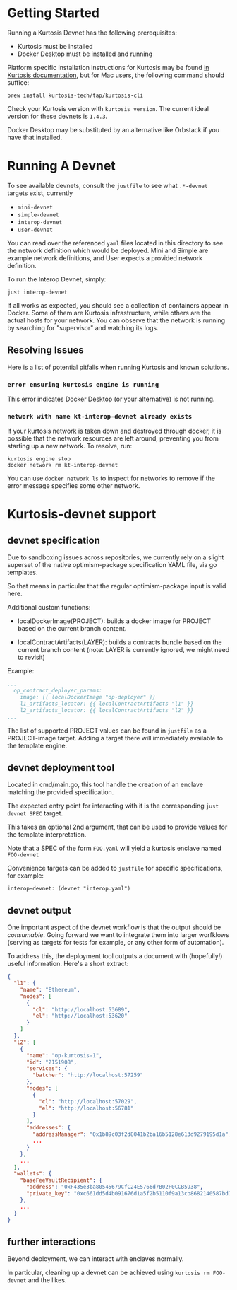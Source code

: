 # Getting Started

Running a Kurtosis Devnet has the following prerequisites:
- Kurtosis must be installed
- Docker Desktop must be installed and running

Platform specific installation instructions for Kurtosis may be found [in Kurtosis documentation](https://docs.kurtosis.com/install/),
but for Mac users, the following command should suffice:
```
brew install kurtosis-tech/tap/kurtosis-cli
```
Check your Kurtosis version with `kurtosis version`. The current ideal version for these devnets is `1.4.3`.

Docker Desktop may be substituted by an alternative like Orbstack if you have that installed.

# Running A Devnet

To see available devnets, consult the `justfile` to see what `.*-devnet` targets exist, currently
- `mini-devnet`
- `simple-devnet`
- `interop-devnet`
- `user-devnet`

You can read over the referenced `yaml` files located in this directory to see the network definition which would be deployed. Mini and Simple are example network definitions, and User expects a provided network definition.

To run the Interop Devnet, simply:
```
just interop-devnet
```

If all works as expected, you should see a collection of containers appear in Docker. Some of them are Kurtosis infrastructure, while others are the actual hosts for your network. You can observe that the network is running by searching for "supervisor" and watching its logs.

## Resolving Issues

Here is a list of potential pitfalls when running Kurtosis and known solutions.

### `error ensuring kurtosis engine is running`
This error indicates Docker Desktop (or your alternative) is not running.

### `network with name kt-interop-devnet already exists`
If your kurtosis network is taken down and destroyed through docker, it is possible that the network resources are left around, preventing you from starting up a new network. To resolve, run:
```
kurtosis engine stop
docker network rm kt-interop-devnet
```

You can use `docker network ls` to inspect for networks to remove if the error message specifies some other network.

# Kurtosis-devnet support

## devnet specification

Due to sandboxing issues across repositories, we currently rely on a slight
superset of the native optimism-package specification YAML file, via go
templates.

So that means in particular that the regular optimism-package input is valid
here.

Additional custom functions:

- localDockerImage(PROJECT): builds a docker image for PROJECT based on the
  current branch content.

- localContractArtifacts(LAYER): builds a contracts bundle based on the current
  branch content (note: LAYER is currently ignored, we might need to revisit)

Example:

```yaml
...
  op_contract_deployer_params:
    image: {{ localDockerImage "op-deployer" }}
    l1_artifacts_locator: {{ localContractArtifacts "l1" }}
    l2_artifacts_locator: {{ localContractArtifacts "l2" }}
...
```

The list of supported PROJECT values can be found in `justfile` as a
PROJECT-image target. Adding a target there will immediately available to the
template engine.

## devnet deployment tool

Located in cmd/main.go, this tool handle the creation of an enclave matching the
provided specification.

The expected entry point for interacting with it is the corresponding
`just devnet SPEC` target.

This takes an optional 2nd argument, that can be used to provide values for the
template interpretation.

Note that a SPEC of the form `FOO.yaml` will yield a kurtosis enclave named
`FOO-devnet`

Convenience targets can be added to `justfile` for specific specifications, for
example:

```just
interop-devnet: (devnet "interop.yaml")
```

## devnet output

One important aspect of the devnet workflow is that the output should be
*consumable*. Going forward we want to integrate them into larger worfklows
(serving as targets for tests for example, or any other form of automation).

To address this, the deployment tool outputs a document with (hopefully!) useful
information. Here's a short extract:

```json
{
  "l1": {
    "name": "Ethereum",
    "nodes": [
      {
        "cl": "http://localhost:53689",
        "el": "http://localhost:53620"
      }
    ]
  },
  "l2": [
    {
      "name": "op-kurtosis-1",
      "id": "2151908",
      "services": {
        "batcher": "http://localhost:57259"
      },
      "nodes": [
        {
          "cl": "http://localhost:57029",
          "el": "http://localhost:56781"
        }
      ],
      "addresses": {
        "addressManager": "0x1b89c03f2d8041b2ba16b5128e613d9279195d1a",
        ...
      }
    },
    ...
  ],
  "wallets": {
    "baseFeeVaultRecipient": {
      "address": "0xF435e3ba80545679CfC24E5766d7B02F0CCB5938",
      "private_key": "0xc661dd5d4b091676d1a5f2b5110f9a13cb8682140587bd756e357286a98d2c26"
    },
    ...
  }
}
```

## further interactions

Beyond deployment, we can interact with enclaves normally.

In particular, cleaning up a devnet can be achieved using
`kurtosis rm FOO-devnet` and the likes.
